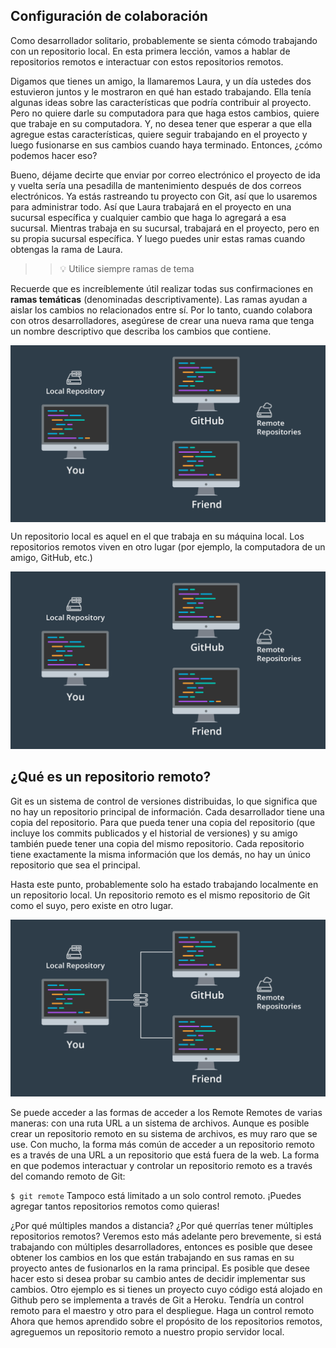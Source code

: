 ## Configuración de colaboración ##

Como desarrollador solitario, probablemente se sienta cómodo trabajando con un repositorio local. En esta primera lección, vamos a hablar de repositorios remotos e interactuar con estos repositorios remotos.

Digamos que tienes un amigo, la llamaremos Laura, y un día ustedes dos estuvieron juntos y le mostraron en qué han estado trabajando. Ella tenía algunas ideas sobre las características que podría contribuir al proyecto. Pero no quiere darle su computadora para que haga estos cambios, quiere que trabaje en su computadora. Y, no desea tener que esperar a que ella agregue estas características, quiere seguir trabajando en el proyecto y luego fusionarse en sus cambios cuando haya terminado. Entonces, ¿cómo podemos hacer eso?

Bueno, déjame decirte que enviar por correo electrónico el proyecto de ida y vuelta sería una pesadilla de mantenimiento después de dos correos electrónicos. Ya estás rastreando tu proyecto con Git, así que lo usaremos para administrar todo. Así que Laura trabajará en el proyecto en una sucursal específica y cualquier cambio que haga lo agregará a esa sucursal. Mientras trabaja en su sucursal, trabajará en el proyecto, pero en su propia sucursal específica. Y luego puedes unir estas ramas cuando obtengas la rama de Laura.

>>:bulb: Utilice siempre ramas de tema

Recuerde que es increíblemente útil realizar todas sus confirmaciones en **ramas temáticas** (denominadas descriptivamente). Las ramas ayudan a aislar los cambios no relacionados entre sí. Por lo tanto, cuando colabora con otros desarrolladores, asegúrese de crear una nueva rama que tenga un nombre descriptivo que describa los cambios que contiene.

<div class="figure">
<img src="https://github.com/carlosal1015/GitHub-Collaboration/blob/master/images/2_1.png" width="700" align="center" alt="My caption"  />
<p class="caption">Un repositorio local es aquel en el que trabaja en su máquina local. Los repositorios remotos viven en otro lugar (por ejemplo, la computadora de un amigo, GitHub, etc.)</p>
</div>

<p align="center">
  <img src="https://github.com/carlosal1015/GitHub-Collaboration/blob/master/images/2_1.png"  width="700">
</p>

## ¿Qué es un repositorio remoto? ##

Git es un sistema de control de versiones distribuidas, lo que significa que no hay un repositorio principal de información. Cada desarrollador tiene una copia del repositorio. Para que pueda tener una copia del repositorio (que incluye los commits publicados y el historial de versiones) y su amigo también puede tener una copia del mismo repositorio. Cada repositorio tiene exactamente la misma información que los demás, no hay un único repositorio que sea el principal.

Hasta este punto, probablemente solo ha estado trabajando localmente en un repositorio local. Un repositorio remoto es el mismo repositorio de Git como el suyo, pero existe en otro lugar.

<p align="center">
  <img src="https://github.com/carlosal1015/GitHub-Collaboration/blob/master/images/2_2.png"  width="700">
</p>

Se puede acceder a las formas de acceder a los Remote Remotes de varias maneras: con una ruta URL a un sistema de archivos. Aunque es posible crear un repositorio remoto en su sistema de archivos, es muy raro que se use. Con mucho, la forma más común de acceder a un repositorio remoto es a través de una URL a un repositorio que está fuera de la web. La forma en que podemos interactuar y controlar un repositorio remoto es a través del comando remoto de Git:

``
$ git remote
``
Tampoco está limitado a un solo control remoto. ¡Puedes agregar tantos repositorios remotos como quieras!

¿Por qué múltiples mandos a distancia? ¿Por qué querrías tener múltiples repositorios remotos? Veremos esto más adelante pero brevemente, si está trabajando con múltiples desarrolladores, entonces es posible que desee obtener los cambios en los que están trabajando en sus ramas en su proyecto antes de fusionarlos en la rama principal. Es posible que desee hacer esto si desea probar su cambio antes de decidir implementar sus cambios. Otro ejemplo es si tienes un proyecto cuyo código está alojado en Github pero se implementa a través de Git a Heroku. Tendría un control remoto para el maestro y otro para el despliegue. Haga un control remoto Ahora que hemos aprendido sobre el propósito de los repositorios remotos, agreguemos un repositorio remoto a nuestro propio servidor local.
